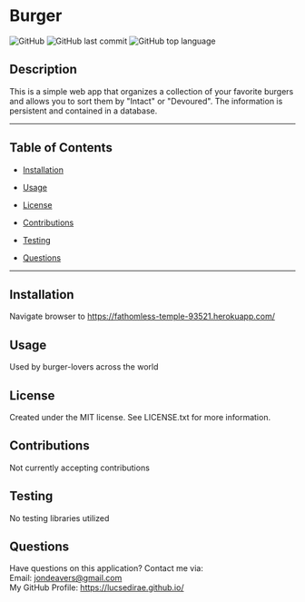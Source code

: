 # Burger

![GitHub](https://img.shields.io/github/license/LucSedirae/burger?color=39%2C%20255%2C%200%20&style=for-the-badge)
![GitHub last commit](https://img.shields.io/github/last-commit/LucSedirae/burger?style=for-the-badge)
![GitHub top language](https://img.shields.io/github/languages/top/LucSedirae/burger?style=for-the-badge)

## Description
This is a simple web app that organizes a collection of your favorite burgers and allows you to sort them by "Intact" or "Devoured". The information is persistent and contained in a database.

<hr>

## Table of Contents 

* [Installation](#installation)

* [Usage](#usage)

* [License](#license)

* [Contributions](#contributions)

* [Testing](#testing)

* [Questions](#questions)

<hr>

## Installation
Navigate browser to https://fathomless-temple-93521.herokuapp.com/

## Usage
Used by burger-lovers across the world

## License
Created under the MIT license. See LICENSE.txt for more information.

## Contributions
Not currently accepting contributions

## Testing
No testing libraries utilized

## Questions
Have questions on this application? Contact me via:<br>
Email: jondeavers@gmail.com <br>
My GitHub Profile: https://lucsedirae.github.io/ <br>   
